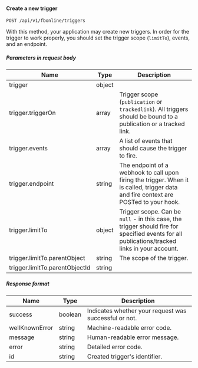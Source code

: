 #### Create a new trigger
`POST /api/v1/fbonline/triggers`

With this method, your application may create new triggers. In order for the trigger to work properly, you should
set the trigger scope (`limitTo`), events, and an endpoint.
##### Parameters in request body
|Name|Type|Description|
|-|-|-|
|trigger|object||
|trigger.triggerOn|array|Trigger scope (`publication` or `trackedlink`). All triggers should be bound to a publication or a tracked link.|
|trigger.events|array|A list of events that should cause the trigger to fire.|
|trigger.endpoint|string|The endpoint of a webhook to call upon firing the trigger. When it is called, trigger data  and fire context are POSTed to your hook.|
|trigger.limitTo|object|Trigger scope. Can be `null` - in this case, the trigger should fire for specified events for all publications/tracked links in your account.|
|trigger.limitTo.parentObject|string|The scope of the trigger.|
|trigger.limitTo.parentObjectId|string||
##### Response format
|Name|Type|Description|
|-|-|-|
|success|boolean|Indicates whether your request was successful or not.|
|wellKnownError|string|Machine-readable error code.|
|message|string|Human-readable error message.|
|error|string|Detailed error code.|
|id|string|Created trigger's identifier.|
